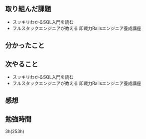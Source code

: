 ## 取り組んだ課題
- スッキリわかるSQL入門を読む
- フルスタックエンジニアが教える 即戦力Railsエンジニア養成講座
## 分かったこと

## 次やること
- スッキリわかるSQL入門を読む
- フルスタックエンジニアが教える 即戦力Railsエンジニア養成講座
  
## 感想

## 勉強時間
3h(253h)